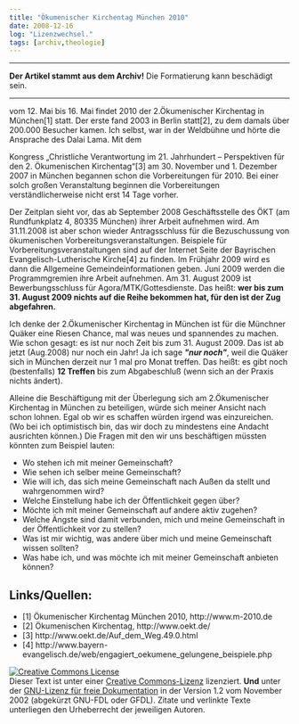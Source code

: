 ```yaml
---
title: "Ökumenischer Kirchentag München 2010"
date: 2008-12-16
log: "Lizenzwechsel."
tags: [archiv,theologie]
---
```

<hr><b>Der Artikel stammt aus dem Archiv!</b> Die Formatierung kann beschädigt sein.<hr>


vom 12. Mai bis 16. Mai findet 2010 der 2.Ökumenischer Kirchentag in München[1] statt. Der erste fand 2003 in Berlin statt[2], zu dem damals über 200.000 Besucher kamen. Ich selbst, war in der Weldbühne und hörte die Ansprache des Dalai Lama. Mit dem
<!--break-->
Kongress „Christliche Verantwortung im 21. Jahrhundert – Perspektiven für den 2. Ökumenischen Kirchentag“[3] am 30. November und 1. Dezember 2007 in München begannen schon die Vorbereitungen für 2010. Bei einer solch großen Veranstaltung beginnen die Vorbereitungen verständlicherweise nicht erst 14 Tage vorher. 


Der Zeitplan sieht vor, das ab September 2008 Geschäftsstelle des ÖKT (am Rundfunkplatz 4, 80335 München) ihrer Arbeit aufnehmen wird. Am 31.11.2008 ist aber schon wieder Antragsschluss für die Bezuschussung von ökumenischen Vorbereitungsveranstaltungen. Beispiele für Vorbereitungsveranstaltungen sind auf der Internet Seite der Bayrischen Evangelisch-Lutherische Kirche[4] zu finden. Im Frühjahr 2009 wird es dann die Allgemeine Gemeindeinformationen geben. Juni 2009 werden die Programmgremien ihre Arbeit aufnehmen. Am 31. August 2009 ist Bewerbungsschluss für Agora/MTK/Gottesdienste. Das heißt: <b>wer bis zum 31. August 2009 nichts auf die Reihe bekommen hat, für den ist der Zug abgefahren.</b>


Ich denke der 2.Ökumenischer Kirchentag in München ist für die Münchner Quäker eine Riesen Chance, mal was neues und spannendes zu machen. Wie schon gesagt: es ist nur noch Zeit bis zum 31. August 2009. Das ist ab jetzt (Aug.2008) nur noch ein Jahr! Ja ich sage <i><b>"nur noch"</b></i>, weil die Quäker sich in München derzeit nur 1 mal pro Monat treffen. Das heißt: es gibt noch (bestenfalls) <b>12 Treffen</b> bis zum Abgabeschluß (wenn sich an der Praxis nichts ändert).


Alleine die Beschäftigung mit der Überlegung sich am 2.Ökumenischer Kirchentag in München zu beteiligen, würde sich meiner Ansicht nach schon lohnen. Egal ob wir es schaffen würden irgend was einzureichen. (Wo bei ich optimistisch bin, das wir doch zu mindestens eine Andacht ausrichten können.) Die Fragen mit den wir uns beschäftigen müssten könnten zum Beispiel lauten:
<ul>
    <li>Wo stehen ich mit meiner Gemeinschaft?</li>
    <li>Wie sehen ich selber meine Gemeinschaft?</li>
    <li>Wie will ich, das sich meine Gemeinschaft nach Außen da stellt und wahrgenommen wird?</li>
    <li>Welche Einstellung habe ich der Öffentlichkeit gegen über?</li>
    <li>Möchte ich mit meiner Gemeinschaft auf andere aktiv zugehen?</li>
    <li>Welche Ängste sind damit verbunden, mich und meine Gemeinschaft in der Öffentlichkeit vor zu stellen?</li>
    <li>Was ist mir wichtig, was andere über mich und meine Gemeinschaft wissen sollten?</li>
    <li>Was habe ich, und was möchte ich mit meiner Gemeinschaft anbieten können?</li>
</ul>



## Links/Quellen: ##
<ul>
    <li>[1] Ökumenischer Kirchentag München 2010, http://www.m-2010.de</li>
    <li>[2] Ökumenischen Kirchentag,  http://www.oekt.de/</li>
    <li>[3] http://www.oekt.de/Auf_dem_Weg.49.0.html</li>
    <li>[4] http://www.bayern-evangelisch.de/web/engagiert_oekumene_gelungene_beispiele.php</li>

</ul>

 <a rel="license" href="http://creativecommons.org/licenses/by-sa/3.0/de/"><img alt="Creative Commons License" style="border-width:0" src="http://i.creativecommons.org/l/by-sa/3.0/de/88x31.png" /></a><br />Dieser <span xmlns:dc="http://purl.org/dc/elements/1.1/" href="http://purl.org/dc/dcmitype/Text" rel="dc:type">Text</span> ist unter einer <a rel="license" href="http://creativecommons.org/licenses/by-sa/3.0/de/">Creative Commons-Lizenz</a> lizenziert. <b>Und</b> unter der <a href="http://de.wikipedia.org/wiki/GFDL">GNU-Lizenz für freie Dokumentation</a> in der Version 1.2 vom November 2002 (abgekürzt GNU-FDL oder GFDL). Zitate und verlinkte Texte unterliegen den Urheberrecht der jeweiligen Autoren.
